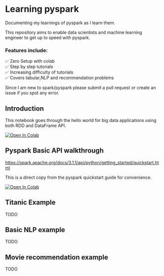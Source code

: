 # Learning pyspark

Documenting my learnings of pyspark as I learn them.

This repository aims to enable data scientists and machine learning engineer to get up to speed with pyspark.

### Features include:

✅ Zero Setup with colab\
✅ Step by step tutorials\
✅ Increasing difficulty of tutorials\
✅ Covers tabular,NLP and recommendation problems


Since I am new to spark/pyspark please submit a pull request or create an issue if you spot any error.

## Introduction

This notebook goes through the hello world for big data applications using both RDD and DataFrame API.

[![Open In Colab](https://colab.research.google.com/assets/colab-badge.svg)](https://colab.research.google.com/github/garyongguanjie/learning-pyspark/blob/master/introduction.ipynb)

## Pyspark Basic API walkthrough

https://spark.apache.org/docs/3.1.1/api/python/getting_started/quickstart.html

This is a direct copy from the pyspark quickstart guide for convenience.

[![Open In Colab](https://colab.research.google.com/assets/colab-badge.svg)](https://colab.research.google.com/github/garyongguanjie/learning-pyspark/blob/master/quickstart.ipynb)

## Titanic Example

TODO

## Basic NLP example

TODO

## Movie recommendation example

TODO
